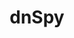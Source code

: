 ---
title: "dnSpy"
description: ".NET debugger and assembly editor that enables debugging and editing of .NET applications even without source code, supporting multiple .NET runtimes."
platforms: ["windows"]
categories: ["Rev", "Windows"]
tags: ["dotnet-debugger", "assembly-editor", "decompiler", "reverse-engineering", "code-analysis"]
github: "https://github.com/dnSpy/dnSpy"
documentation: "https://github.com/dnSpy/dnSpy/wiki"
---